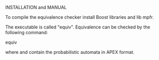 INSTALLATION and MANUAL

To compile the equivalence checker
install Boost libraries and lib mpfr.

The executable is called "equiv".
Equivalence can be checked by the following command:

equiv <automaton1> <automaton2> 

where <automaton1> and <automaton2> contain
the probabilistic automata in APEX format.
